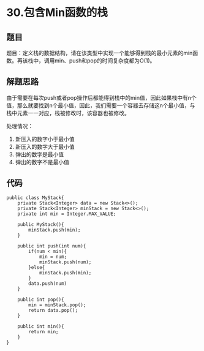 # 30.包含Min函数的栈

## 题目

题目：定义栈的数据结构，请在该类型中实现一个能够得到栈的最小元素的min函数。再该栈中，调用min、push和pop的时间复杂度都为O(1)。

## 解题思路

由于需要在每次push或者pop操作后都能得到栈中的min值，因此如果栈中有n个值，那么就要找到n个最小值，因此，我们需要一个容器去存储这n个最小值，与栈中元素一一对应，栈被修改时，该容器也被修改。

处理情况：

1. 新压入的数字小于最小值
2. 新压入的数字大于最小值
3. 弹出的数字是最小值
4. 弹出的数字不是最小值

## 代码


    public class MyStack{
        private Stack<Integer> data = new Stack<>();
        private Stack<Integer> minStack = new Stack<>();
        private int min = Integer.MAX_VALUE;

        public MyStack(){
            minStack.push(min);
        }

        public int push(int num){
            if(num < min){
                min = num;
                minStack.push(num);
            }else{
                minStack.push(min);
            }
            data.push(num)
        }

        public int pop(){
            min = minStack.pop();
            return data.pop();
        }

        public int min(){
            return min;
        }
    }
    